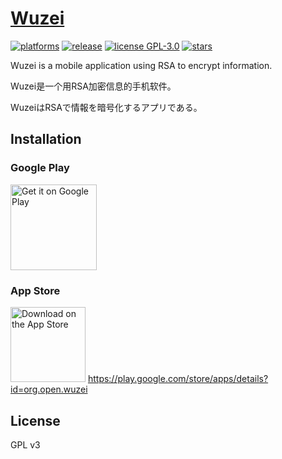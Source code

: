 # [Wuzei](https://github.com/sealjp/wuzei)  
[![platforms](https://img.shields.io/badge/platform-android_|_ios-blue)](https://github.com/sealjp/wuzei/releases)
[![release](https://img.shields.io/github/v/release/sealjp/wuzei?sort=semver)](https://github.com/sealjp/wuzei/releases)
[![license GPL-3.0](https://img.shields.io/github/license/sealjp/wuzei.svg?style=flat)](https://github.com/sealjp/wuzei/blob/master/LICENSE)
[![stars](https://img.shields.io/github/stars/sealjp/wuzei?style=social)](https://github.com/sealjp/wuzei/stargazers)

Wuzei is a mobile application using RSA to encrypt information. 

Wuzei是一个用RSA加密信息的手机软件。 

WuzeiはRSAで情報を暗号化するアプリである。  


## Installation  

### Google Play  

[<img alt='Get it on Google Play' src='https://play.google.com/intl/en_us/badges/static/images/badges/en_badge_web_generic.png' width="137.5px"/>](https://play.google.com/store/apps/details?id=org.open.wuzei)

### App Store

[<img src="https://apple-resources.s3.amazonaws.com/media-badges/download-on-the-app-store/black/en-us.svg" alt="Download on the App Store" width="120px">](https://apps.apple.com/app/id1660434628)
https://play.google.com/store/apps/details?id=org.open.wuzei  


## License

GPL v3